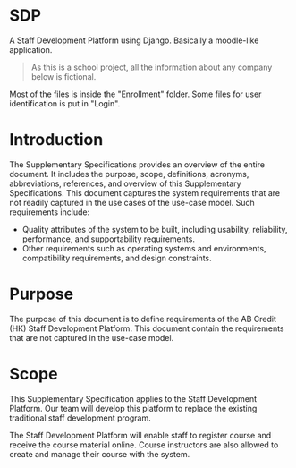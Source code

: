 # SDP
A Staff Development Platform using Django. Basically a moodle-like application.

> As this is a school project,  all the information about any company below is fictional.

Most of the files is inside the "Enrollment" folder. Some files for user identification is put in "Login".

# Introduction

The Supplementary Specifications provides an overview of the entire document. It includes the purpose, scope, definitions, acronyms, abbreviations, references, and overview of this Supplementary Specifications.  This document captures the system requirements that are not readily captured in the use cases of the use-case model. Such requirements include: 

* Quality attributes of the system to be built, including usability, reliability, performance, and supportability requirements. 
* Other requirements such as operating systems and environments, compatibility requirements, and design constraints.

# Purpose

The purpose of this document is to define requirements of the AB Credit (HK)	 Staff Development Platform. This document contain the requirements that are not captured in the use-case model.

# Scope

This Supplementary Specification applies to the Staff Development Platform. Our team will develop this platform to replace the existing traditional staff development program.

The Staff Development Platform will enable staff to register course and receive the course material online. Course instructors are also allowed to create and manage their course with the system.
